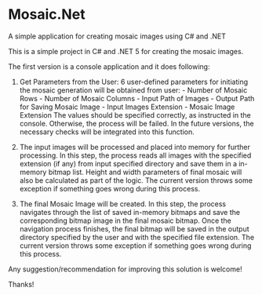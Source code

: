 # Mosaic.Net
A simple application for creating mosaic images using C# and .NET

This is a simple project in C# and .NET 5 for creating the mosaic images.

The first version is a console application and it does following:

1. Get Parameters from the User: 6 user-defined parameters for initiating the mosaic generation will be obtained from user:
        - Number of Mosaic Rows
        - Number of Mosaic Columns
        - Input Path of Images 
        - Output Path for Saving Mosaic Image
        - Input Images Extension
        - Mosaic Image Extension
The values should be specified correctly, as instructed in the console. Otherwise, the process will be failed. In the future versions, the necessary checks will be integrated into this function.

2. The input images will be processed and placed into memory for further processing.
In this step, the process reads all images with the specified extension (if any) from input specified directory and save them in a in-memory bitmap list. Height and width parameters of final mosaic will also be calculated as part of the logic. The current version throws some exception if something goes wrong during this process.

3. The final Mosaic Image will be created.
In this step, the process navigates through the list of saved in-memory bitmaps and save the corresponding bitmap image in the final mosaic bitmap. Once the navigation process finishes, the final bitmap will be saved in the output directory specified by the user and with the specified file extension. The current version throws some exception if something goes wrong during this process. 

Any suggestion/recommendation for improving this solution is welcome!

Thanks!
